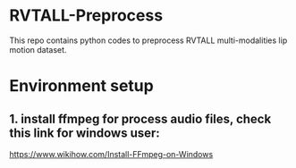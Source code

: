 # RVTALL-Preprocess
This repo contains python codes to preprocess RVTALL multi-modalities lip motion dataset.

# Environment setup
## 1. install ffmpeg for process audio files, check this link for windows user:
https://www.wikihow.com/Install-FFmpeg-on-Windows